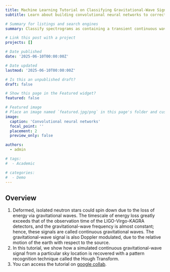 ```yaml
---
title: Machine Learning Tutorial on Classifying Gravitational-Wave Signals
subtitle: Learn about building convolutional neural networks to correctly classify spectrograms as containing a gravitational-wave signal or just noise.

# Summary for listings and search engines
summary: Classify spectrograms as containing a transient continuous wave signal from a rapidly spinning down neutron star or as having only noise.

# Link this post with a project
projects: []

# Date published
date: '2025-06-10T00:00:00Z'

# Date updated
lastmod: '2025-06-10T00:00:00Z'

# Is this an unpublished draft?
draft: false

# Show this page in the Featured widget?
featured: false

# Featured image
# Place an image named `featured.jpg/png` in this page's folder and customize its options here.
image:
  caption: 'Convolutional neural networks'
  focal_point: ''
  placement: 2
  preview_only: false

authors:
  - admin

# tags:
#  - Academic

# categories:
#  - Demo
---
```



## Overview

1. Deformed, isolated neutron stars could spin down due to the loss of energy via gravitational waves. The timescale of energy loss greatly exceeds that of the observation time of the LIGO-Virgo-KAGRA detectors, and the gravitational-wave frequency is almost constant; hence, these signals are called continuous gravitational waves. The gravitational-wave signal is also Doppler modulated, due to the relative motion of the earth with respect to the source. 
2. In this tutorial, we show how a simulated continuous gravitational-wave signal from a particular sky location is recovered with a pattern recognition technique called the Hough Transform.
3. You can access the tutorial on [google collab](https://colab.research.google.com/drive/1NpmDG3ZUyyq9PiiLsRyjginqRNbQmtQ3?usp=sharing).
